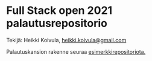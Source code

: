 # Full Stack open 2021 palautusrepositorio
Tekijä: Heikki Koivula, heikki.koivula@gmail.com

Palautuskansion rakenne seuraa [esimerkkirepositoriota.](https://github.com/FullStack-HY/palauitusrepositorio)
